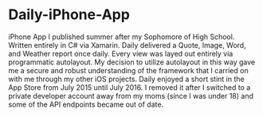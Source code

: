 # Daily-iPhone-App
iPhone App I published summer after my Sophomore of High School. Written entirely in C# via Xamarin. Daily delivered a Quote, Image, Word, and Weather report once daily. Every view was layed out entirely via programmatic autolayout. My decision to utilize autolayout in this way gave me a secure and robust understanding of the framework that I carried on with me through my other iOS projects. Daily enjoyed a short stint in the App Store from July 2015 until July 2016. I removed it after I switched to a private developer account away from my moms (since I was under 18) and some of the API endpoints became out of date. 
